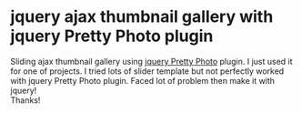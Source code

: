 <h1>jquery ajax thumbnail gallery with jquery Pretty Photo plugin</h1>
Sliding ajax thumbnail gallery using <a target="_blank" href="http://www.no-margin-for-errors.com/projects/prettyphoto-jquery-lightbox-clone/">jquery Pretty Photo</a> plugin.
 I just used it for one of projects. I tried lots of slider template but not perfectly worked with jquery Pretty Photo plugin. Faced lot of problem then make it with jquery! 
            <br />
            Thanks!